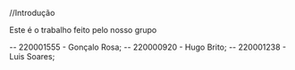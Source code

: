 //Introdução

Este é o trabalho feito pelo nosso grupo 

-- 220001555 - Gonçalo Rosa;
-- 220000920 - Hugo Brito;
-- 220001238 - Luis Soares;
